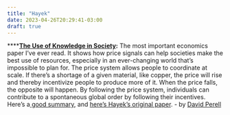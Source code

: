 ```yaml
---
title: "Hayek"
date: 2023-04-26T20:29:41-03:00
draft: true
---
```


****[**The Use of Knowledge in Society**](https://click.convertkit-mail.com/92u8x7llmlunhqgvx7dt9/48hvhehr5zx84niq/aHR0cHM6Ly93d3cuZWNvbmxpYi5vcmcvbGlicmFyeS9Fc3NheXMvaHlrS253Lmh0bWw=)**:** The most important economics paper I’ve ever read. It shows how price signals can help societies make the best use of resources, especially in an ever-changing world that’s impossible to plan for. The price system allows people to coordinate at scale. If there’s a shortage of a given material, like copper, the price will rise and thereby incentivize people to produce more of it. When the price falls, the opposite will happen. By following the price system, individuals can contribute to a spontaneous global order by following their incentives. Here’s a[ good summary](https://click.convertkit-mail.com/92u8x7llmlunhqgvx7dt9/wnh2hghw5906eobl/aHR0cHM6Ly9lbGlkb3VyYWRvLmNvbS9ibG9nL3RoZS11c2Utb2Yta25vd2xlZGdlLWluLXNvY2lldHkv), and [here’s Hayek’s original paper](https://click.convertkit-mail.com/92u8x7llmlunhqgvx7dt9/48hvhehr5zx84niq/aHR0cHM6Ly93d3cuZWNvbmxpYi5vcmcvbGlicmFyeS9Fc3NheXMvaHlrS253Lmh0bWw=). - by [David Perell](https://click.convertkit-mail.com/92u8x7llmlunhqgvx7dt9/dpheh0h04zpn9dul/aHR0cHM6Ly9ja2FyY2hpdmUuY29tL2IveG11cGg2aHJudnpnZQ==)